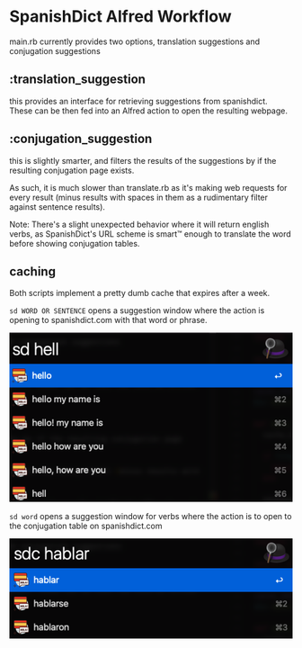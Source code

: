 # SpanishDict Alfred Workflow

main.rb currently provides two options, translation suggestions and conjugation suggestions

## :translation_suggestion

this provides an interface for retrieving suggestions from spanishdict. These can be then fed into an Alfred action to open the resulting webpage.

## :conjugation_suggestion

this is slightly smarter, and filters the results of the suggestions by if the resulting conjugation page exists.

As such, it is much slower than translate.rb as it's making web requests for every result (minus results with spaces in them as a rudimentary filter against sentence results).

Note: There's a slight unexpected behavior where it will return english verbs, as SpanishDict's URL scheme is smart™ enough to translate the word before showing conjugation tables.

## caching

Both scripts implement a pretty dumb cache that expires after a week.

`sd WORD OR SENTENCE` opens a suggestion window where the action is opening to spanishdict.com with that word or phrase.

![img](images/sd.png)

`sd word` opens a suggestion window for verbs where the action is to open to the conjugation table on spanishdict.com

![img](images/sdc.png)
